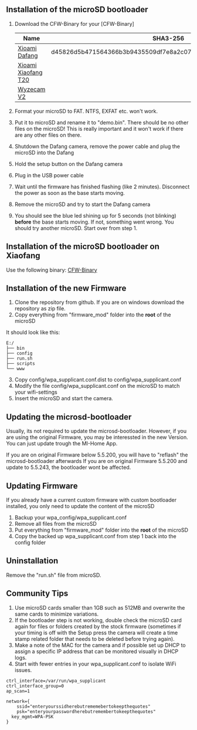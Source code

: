 ## Installation of the microSD bootloader

1. Download the CFW-Binary for your [CFW-Binary]

    Name | SHA3-256 
    --- | --- 
    [Xioami Dafang](/hacks/cfw/dafang/cfw-1.3.bin) | d45826d5b471564366b3b9435509df7e8a2c0720656ea2b4bcac6dd0b42cc3eb
    [Xioami Xiaofang T20](/hacks/cfw/xiaofang/cfw-1.0.bin) | 
    [Wyzecam V2](/hacks/cfw/wyzecam_v2/cfw-1.0.bin) | 


2. Format your microSD to FAT. NTFS, EXFAT etc. won't work.
2. Put it to microSD and rename it to "demo.bin". There should be no other files on the microSD! This is really important and it won't work if there are any other files on there.
3. Shutdown the Dafang camera, remove the power cable and plug the microSD into the Dafang
3. Hold the setup button on the Dafang camera
4. Plug in the USB power cable
5. Wait until the firmware has finished flashing (like 2 minutes). Disconnect the power as soon as the base starts moving.
6. Remove the microSD and try to start the Dafang camera
7. You should see the blue led shining up for 5 seconds (not blinking) **before** the base starts moving. If not, something went wrong. You should try another microSD. Start over from step 1.


## Installation of the microSD bootloader on Xiaofang
Use the following binary:
[CFW-Binary](/hacks/cfw_xiaofang/cfw-1.0.bin)

## Installation of the new Firmware

1. Clone the repository from github. If you are on windows download the repository as zip file.
2. Copy everything from "firmware_mod" folder into the **root** of the microSD

It should look like this:
```
E:/
├── bin
├── config
├── run.sh
├── scripts
└── www

```

3. Copy config/wpa_supplicant.conf.dist to config/wpa_supplicant.conf
4. Modify the file config/wpa_supplicant.conf on the microSD to match your wifi-settings
5. Insert the microSD and start the camera.

## Updating the microsd-bootloader

Usually, its not required to update the microsd-bootloader. However, if you are using the original Firmware, you may be interessted in the new Version.
You can just update trough the MI-Home App.

If you are on original Firmware below 5.5.200, you will have to "reflash" the microsd-bootloader afterwards
If you are on original Firmware 5.5.200 and update to 5.5.243, the bootloader wont be affected.


## Updating Firmware

If you already have a current custom firmware with custom bootloader installed, you only need to update the content of the microSD

1. Backup your wpa_config/wpa_supplicant.conf
2. Remove all files from the microSD
3. Put everything from "firmware_mod" folder into the **root** of the microSD
4. Copy the backed up wpa_supplicant.conf from step 1 back into the config folder

## Uninstallation

Remove the "run.sh" file from microSD.

## Community Tips

1. Use microSD cards smaller than 1GB such as 512MB and overwrite the same cards to minimize variations.
2. If the bootloader step is not working, double check the microSD card again for files or folders created by the stock firmware (sometimes if your timing is off with the Setup press the camera will create a time stamp related folder that needs to be deleted before trying again).
3. Make a note of the MAC for the camera and if possible set up DHCP to assign a specific IP address that can be monitored visually in DHCP logs.
4. Start with fewer entries in your wpa_supplicant.conf to isolate WiFi issues.
```
ctrl_interface=/var/run/wpa_supplicant
ctrl_interface_group=0
ap_scan=1

network={
	ssid="enteryourssidherebutrememebertokeepthequotes"
	psk="enteryourpasswordherebutremembertokeepthequotes"
  key_mgmt=WPA-PSK
}
```
